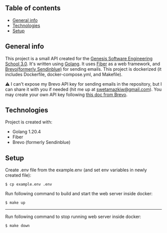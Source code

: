 ## Table of contents
* [General info](#general-info)
* [Technologies](#technologies)
* [Setup](#setup)

## General info
This project is a small API created for the [Genesis Software Engineering School 3.0](https://www.genesis-for-univ.com/genesis-software-engineering-school-3). It's written using [Golang](https://go.dev/). It uses [Fiber](https://gofiber.io/) as a web framework, and [Brevo(formerly Sendinblue)](https://www.brevo.com/) for sending emails. This project is dockerized (it includes Dockerfile, docker-compose.yml, and Makefile).

⚠️ I can't expose my Brevo API key for sending emails in the repository, but I can share it with you if needed (hit me up at swetamazkiw@gmail.com). You may create your own API key following [this doc from Brevo](https://help.brevo.com/hc/en-us/articles/209467485-Create-and-manage-your-API-keys#h_01sdGW6ZQEKZ072SFGK03N9R6VE6).
	
## Technologies
Project is created with:
* Golang 1.20.4
* Fiber
* Brevo (formerly Sendinblue)
	
## Setup
Create .env file from the example.env (and set env variables in newly created file):
```
$ cp example.env .env
```
Run following command to build and start the web server inside docker:
```
$ make up
```
---
Run following command to stop running web server inside docker:
```
$ make down
```